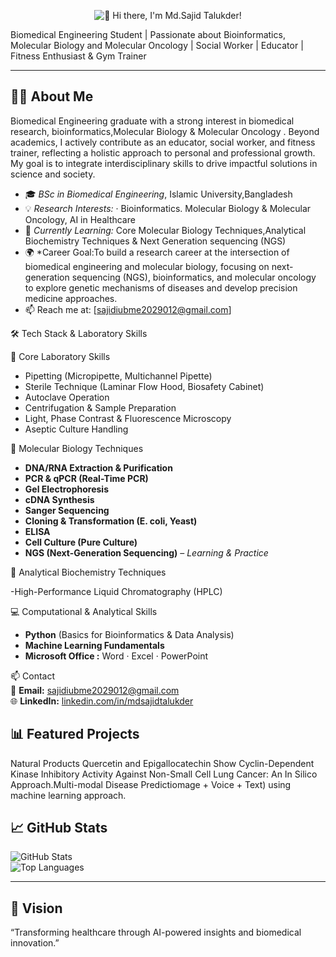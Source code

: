<p align="center">
  <img src="https://readme-typing-svg.demolab.com?font=Fira&size=26&duration=3000&pause=5000&color=1F75C6&center=true&vCenter=true&width=700&lines=Hi+there%2C+I'm+Md.Sajid+Talukder!" alt="👋 Hi there, I'm Md.Sajid Talukder!" />
</p> 

Biomedical Engineering Student | Passionate about Bioinformatics, Molecular Biology and Molecular Oncology  | Social Worker | Educator | Fitness Enthusiast & Gym Trainer

---

## 👨‍💻 About Me  
 Biomedical Engineering graduate with a strong interest in biomedical research, bioinformatics,Molecular Biology & Molecular Oncology . Beyond academics, I actively contribute as an educator, social worker, and fitness trainer, reflecting a holistic approach to personal and professional growth. My goal is to integrate interdisciplinary skills to drive impactful solutions in science and society.
- 🎓 *BSc in Biomedical Engineering*, Islamic University,Bangladesh  
- 💡 *Research Interests:* · Bioinformatics. Molecular Biology & Molecular Oncology, AI in Healthcare  
- 🧠 *Currently Learning:* Core Molecular Biology Techniques,Analytical Biochemistry Techniques & Next Generation sequencing (NGS)
- 🌍 *Career Goal:To build a research career at the intersection of biomedical engineering and molecular biology, focusing on next-generation sequencing (NGS), bioinformatics, and molecular oncology to explore genetic mechanisms of diseases and develop precision medicine approaches.
- 📫 Reach me at: [sajidiubme2029012@gmail.com]  


🛠 Tech Stack & Laboratory Skills

🧪 Core Laboratory Skills
 
- Pipetting (Micropipette, Multichannel Pipette)  
- Sterile Technique (Laminar Flow Hood, Biosafety Cabinet)  
- Autoclave Operation  
- Centrifugation & Sample Preparation  
- Light, Phase Contrast & Fluorescence Microscopy  
- Aseptic Culture Handling  



 🔬 Molecular Biology Techniques  
 
- **DNA/RNA Extraction & Purification**  
- **PCR & qPCR (Real-Time PCR)**  
- **Gel Electrophoresis**  
- **cDNA Synthesis**  
- **Sanger Sequencing**  
- **Cloning & Transformation (E. coli, Yeast)**  
- **ELISA**  
- **Cell Culture (Pure Culture)**  
- **NGS (Next-Generation Sequencing)** – *Learning & Practice*

  

 🔬 Analytical Biochemistry Techniques
 
 -High-Performance Liquid Chromatography (HPLC)

 
 💻 Computational & Analytical Skills 
 
- **Python** (Basics for Bioinformatics & Data Analysis)  
- **Machine Learning Fundamentals**  
- **Microsoft Office :** Word · Excel · PowerPoint  

📫 Contact  
📧 **Email:** [sajidiubme2029012@gmail.com](mailto:sajidiubme2029012@gmail.com)  
🌐 **LinkedIn:** [linkedin.com/in/mdsajidtalukder](#)  	
	
	

	
	
	
	
	
	
	
	
	
	
	
	
## 📊 Featured Projects  
Natural Products Quercetin and Epigallocatechin Show Cyclin-Dependent Kinase Inhibitory Activity Against Non-Small Cell Lung Cancer: An In Silico Approach.Multi-modal Disease Predictiomage + Voice + Text) using machine learning approach.
## 📈 GitHub Stats  

![GitHub Stats](https://github-readme-stats.vercel.app/api?username=USERNAME&show_icons=true&theme=radical)  
![Top Languages](https://github-readme-stats.vercel.app/api/top-langs/?username=USERNAME&layout=compact)  

---

## 🌟 Vision  

“Transforming healthcare through AI-powered insights and biomedical innovation.”
